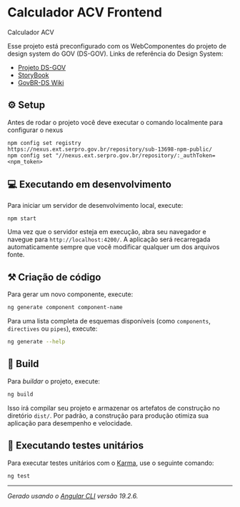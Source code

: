 # Calculador ACV Frontend

Calculador ACV

Esse projeto está preconfigurado com os WebComponentes do projeto de design system do GOV (DS-GOV).
Links de referência do Design System:
- [Projeto DS-GOV](https://www.gov.br/ds/home)
- [StoryBook](https://webcomponent-ds.estaleiro.serpro.gov.br/?path=/story/introdu%C3%A7%C3%A3o--page)
- [GovBR-DS Wiki](https://govbr-ds.gitlab.io/tools/govbr-ds-wiki/)

## ⚙️ Setup
Antes de rodar o projeto você deve executar o comando localmente para configurar o nexus

```
npm config set registry https://nexus.ext.serpro.gov.br/repository/sub-13698-npm-public/
npm config set "//nexus.ext.serpro.gov.br/repository/:_authToken=<npm_token>
```

## 💻 Executando em desenvolvimento

Para iniciar um servidor de desenvolvimento local, execute:

```bash
npm start
```

Uma vez que o servidor esteja em execução, abra seu navegador e navegue para `http://localhost:4200/`. A aplicação será recarregada automaticamente sempre que você modificar qualquer um dos arquivos fonte.

## ⚒️ Criação de código

Para gerar um novo componente, execute:

```bash
ng generate component component-name
```

Para uma lista completa de esquemas disponíveis (como `components`, `directives` ou `pipes`), execute:

```bash
ng generate --help
```

## 🚀 Build

Para *buildar* o projeto, execute:

```bash
ng build
```

Isso irá compilar seu projeto e armazenar os artefatos de construção no diretório `dist/`. Por padrão, a construção para produção otimiza sua aplicação para desempenho e velocidade.

## 🧪 Executando testes unitários

Para executar testes unitários com o [Karma](https://karma-runner.github.io), use o seguinte comando:

```bash
ng test
```

___
*Gerado usando o [Angular CLI](https://github.com/angular/angular-cli) versão 19.2.6.*